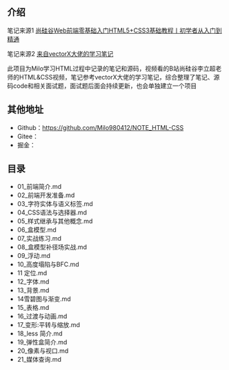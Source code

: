 ## 介绍

笔记来源1 [尚硅谷Web前端零基础入门HTML5+CSS3基础教程丨初学者从入门到精通](https://www.bilibili.com/video/BV1XJ411X7Ud?spm_id_from=333.337.search-card.all.click)

笔记来源2 [来自vectorX大佬的学习笔记](https://www.yuque.com/u21195183/hfcamg)

此项目为Milo学习HTML过程中记录的笔记和源码，视频看的B站尚硅谷李立超老师的HTML&CSS视频，笔记参考vectorX大佬的学习笔记，综合整理了笔记、源码code和相关面试题，面试题后面会持续更新，也会单独建立一个项目

## 其他地址

- Github：https://github.com/Milo980412/NOTE_HTML-CSS
- Gitee：
- 掘金：

## 目录

- 01_前端简介.md
- 02_前端开发准备.md
- 03_字符实体与语义标签.md
- 04_CSS语法与选择器.md
- 05_样式继承与其他概念.md
- 06_盒模型.md
- 07_实战练习.md
- 08_盒模型补径场实战.md
- 09_浮动.md
- 10_高度塌陷与BFC.md
- 11 定位.md
- 12_字体.md
- 13_背景.md
- 14雪碧图与渐变.md
- 15_表格.md
- 16_过渡与动画.md
- 17_变形:平转与缩放.md
- 18_less 简介.md
- 19_弹性盒简介.md
- 20_像素与视口.md
- 21_媒体查询.md